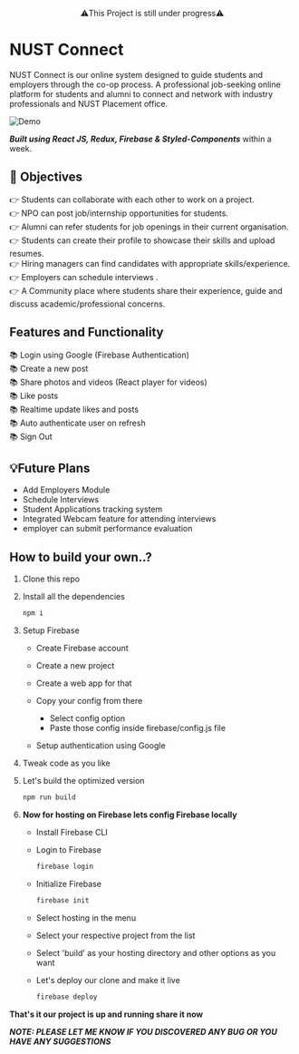 <p align="center">⚠️This Project is still under progress⚠️ </p>

# NUST Connect

NUST Connect is our online system designed to guide students and employers through the co-op process. A professional job-seeking online platform for students and alumni to connect and network with industry professionals and NUST Placement office.

![Demo](demo.gif)

**_Built using React JS, Redux, Firebase & Styled-Components_** within a week.

## 🚀 Objectives 


👉 Students can collaborate with each other to work on a project. <br/>
👉 NPO can post job/internship opportunities for students. <br/>
👉 Alumni can refer students for job openings in their current organisation. <br/>
👉 Students can create their profile to showcase their skills and upload resumes. <br/>
👉 Hiring managers can find candidates with appropriate skills/experience.<br/>
👉 Employers can schedule interviews . <br/>
👉 A Community place where students share their experience, guide and discuss academic/professional concerns.<br/>


## Features and Functionality

📚 Login using Google (Firebase Authentication)<br/>
📚   Create a new post<br/>
📚   Share photos and videos (React player for videos)<br/>
📚   Like posts<br/>
📚   Realtime update likes and posts<br/>
📚   Auto authenticate user on refresh<br/>
📚   Sign Out<br/>

## 💡Future Plans

-   Add Employers Module 
-   Schedule Interviews
-   Student Applications tracking system
-   Integrated Webcam feature for attending interviews
-   employer  can submit performance evaluation

## How to build your own..?

1. Clone this repo
1. Install all the dependencies
    ```bash
    npm i
    ```
1. Setup Firebase

    - Create Firebase account
    - Create a new project
    - Create a web app for that
    - Copy your config from there

        - Select config option
        - Paste those config inside firebase/config.js file

    - Setup authentication using Google

1. Tweak code as you like
1. Let's build the optimized version

    ```bash
    npm run build
    ```

1. **Now for hosting on Firebase lets config Firebase locally**

    - Install Firebase CLI
    - Login to Firebase

        ```bash
        firebase login
        ```

    - Initialize Firebase

        ```bash
        firebase init
        ```

    - Select hosting in the menu
    - Select your respective project from the list
    - Select 'build' as your hosting directory and other options as you want
    - Let's deploy our clone and make it live

        ```bash
        firebase deploy
        ```

**That's it our project is up and running share it now**



**_NOTE: PLEASE LET ME KNOW IF YOU DISCOVERED ANY BUG OR YOU HAVE ANY SUGGESTIONS_**
